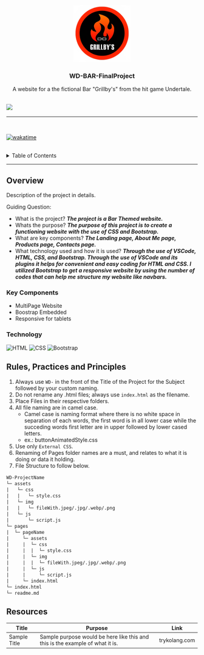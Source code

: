 <a name="readme-top">

<br/>

<br />
<div align="center">
  <a href="https://github.com/zyx-0314/">
  <!-- TODO: If you want to add logo or banner you can add it here -->
    <img src="assets/img/barLogo.png" alt="Grillby's" width="150" height="150">
  </a>
<!-- TODO: Change Title to the name of the title of your Project -->
  <h3 align="center">WD-BAR-FinalProject</h3>
</div>
<!-- TODO: Make a short description -->
<div align="center">
A website for a the fictional Bar "Grillby's" from the hit game Undertale.
</div>

<br />

<!-- TODO: Change the zyx-0314 into your github username  -->
<!-- TODO: Change the WD-Template-Project into the same name of your folder -->
![](https://visit-counter.vercel.app/counter.png?page=Airesonmel/WD-BAR-FinalProject)

---

<br />

[![wakatime](https://wakatime.com/badge/user/cf0d05fd-fcbd-49a7-af60-dba7c540aa56/project/e52637c4-efc2-418b-a30d-46e18a0bdcfb.svg)](https://wakatime.com/badge/user/cf0d05fd-fcbd-49a7-af60-dba7c540aa56/project/e52637c4-efc2-418b-a30d-46e18a0bdcfb)

<br />

<!-- TODO: If you want to add more layers for your readme -->
<details>
  <summary>Table of Contents</summary>
  <ol>
    <li>
      <a href="#overview">Overview</a>
      <ol>
        <li>
          <a href="#key-components">Key Components</a>
        </li>
        <li>
          <a href="#technology">Technology</a>
        </li>
      </ol>
    </li>
    <li>
      <a href="#rule,-practices-and-principles">Rules, Practices and Principles</a>
    </li>
    <li>
      <a href="#resources">Resources</a>
    </li>
  </ol>
</details>

---

## Overview

<!-- TODO: To be changed -->
<!-- The following are just sample -->
Description of the project in details.

Guiding Question:
- What is the project? <b> <i> The project is a Bar Themed website. </i> </b>
- Whats the purpose? <b> <i> The purpose of this project is to create a functioning website with the use of CSS and Bootstrap. </i> </b>
- What are key components? <b> <i> The Landing page, About Me page, Products page, Contacts page. </i> </b>
- What technology used and how it is used? <b> <i> Through the use of VSCode, HTML, CSS, and Bootstrap. Through the use of VSCode and its plugins it helps for convenient and easy coding for HTML and CSS. I utilized Bootstrap to get a responsive website by using the number of codes that can help me structure my website like navbars. </i> </b>

### Key Components
<!-- TODO: List of Key Components -->
<!-- The following are just sample -->
- MultiPage Website
- Boostrap Embedded
- Responsive for tablets

### Technology
<!-- TODO: List of Technology Used -->
![HTML](https://img.shields.io/badge/HTML-E34F26?style=for-the-badge&logo=html5&logoColor=white)
![CSS](https://img.shields.io/badge/CSS-1572B6?style=for-the-badge&logo=css3&logoColor=white)
![Bootstrap](https://img.shields.io/badge/Bootstrap-563D7C?style=for-the-badge&logo=bootstrap&logoColor=white)

## Rules, Practices and Principles
1. Always use `WD-` in the front of the Title of the Project for the Subject followed by your custom naming.
2. Do not rename any .html files; always use `index.html` as the filename.
3. Place Files in their respective folders.
4. All file naming are in camel case.
   - Camel case is naming format where there is no white space in separation of each words, the first word is in all lower case while the succeding words first letter are in upper followed by lower cased letters.
   - ex.: buttonAnimatedStyle.css
5. Use only `External CSS`.
6. Renaming of Pages folder names are a must, and relates to what it is doing or data it holding.
7. File Structure to follow below.

```
WD-ProjectName
└─ assets
|   └─ css
|   |   └─ style.css
|   └─ img
|   |   └─ fileWith.jpeg/.jpg/.webp/.png
|   └─ js
|       └─ script.js
└─ pages
|  └─ pageName
|     └─ assets
|     |  └─ css
|     |  |  └─ style.css
|     |  └─ img
|     |  |  └─ fileWith.jpeg/.jpg/.webp/.png
|     |  └─ js
|     |     └─ script.js
|     └─ index.html
└─ index.html
└─ readme.md
```

## Resources

<!-- TODO: Add References -->
| Title | Purpose | Link |
|-|-|-|
| Sample Title | Sample purpose would be here like this and this is the example of what it is. | trykolang.com |
